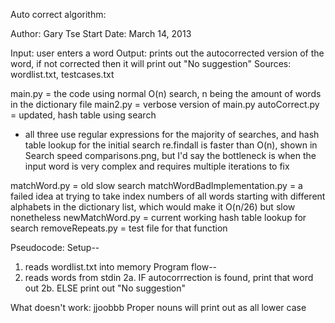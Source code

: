 Auto correct algorithm:

Author: Gary Tse
Start Date: March 14, 2013

Input: user enters a word
Output: prints out the autocorrected version of the word, if not corrected then it will print out "No suggestion"
Sources: wordlist.txt, testcases.txt

main.py = the code using normal O(n) search, n being the amount of words in the dictionary file
main2.py = verbose version of main.py
autoCorrect.py = updated, hash table using search

* all three use regular expressions for the majority of searches, and hash table lookup for the initial search
re.findall is faster than O(n), shown in Search speed comparisons.png, but I'd say the bottleneck is when the input word is very complex and requires multiple iterations to fix

matchWord.py = old slow search
matchWordBadImplementation.py = a failed idea at trying to take index numbers of all words starting with different alphabets in the dictionary list, which would make it O(n/26) but slow nonetheless
newMatchWord.py = current working hash table lookup for search
removeRepeats.py = test file for that function

Pseudocode:
Setup--
1. reads wordlist.txt into memory
Program flow--
1. reads words from stdin
2a. IF autocorrrection is found, print that word out
2b. ELSE print out "No suggestion"

What doesn't work:
jjoobbb
Proper nouns will print out as all lower case

